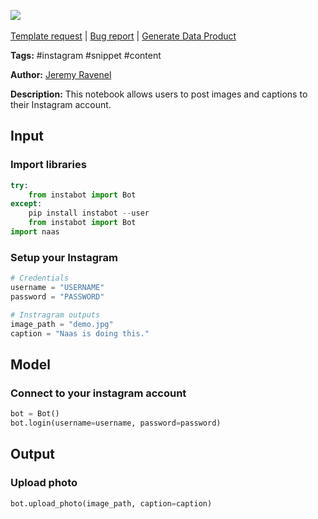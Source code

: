 <a href="https://app.naas.ai/user-redirect/naas/downloader?url=https://raw.githubusercontent.com/jupyter-naas/awesome-notebooks/master/Instagram/Instagram_Post_image_and_caption.ipynb" target="_parent"><img src="https://naasai-public.s3.eu-west-3.amazonaws.com/Open_in_Naas_Lab.svg"/></a><br><br><a href="https://github.com/jupyter-naas/awesome-notebooks/issues/new?assignees=&labels=&template=template-request.md&title=Tool+-+Action+of+the+notebook+">Template request</a> | <a href="https://github.com/jupyter-naas/awesome-notebooks/issues/new?assignees=&labels=bug&template=bug_report.md&title=Instagram+-+Post+image+and+caption:+Error+short+description">Bug report</a> | <a href="https://app.naas.ai/user-redirect/naas/downloader?url=https://raw.githubusercontent.com/jupyter-naas/awesome-notebooks/master/Naas/Naas_Start_data_product.ipynb" target="_parent">Generate Data Product</a>

**Tags:** #instagram #snippet #content

**Author:** [Jeremy Ravenel](https://www.linkedin.com/in/ACoAAAJHE7sB5OxuKHuzguZ9L6lfDHqw--cdnJg/)

**Description:** This notebook allows users to post images and captions to their Instagram account.

## Input

### Import libraries


```python
try:
    from instabot import Bot
except:
    pip install instabot --user
    from instabot import Bot
import naas
```

### Setup your Instagram


```python
# Credentials
username = "USERNAME"
password = "PASSWORD"

# Instragram outputs
image_path = "demo.jpg"
caption = "Naas is doing this."
```

## Model

### Connect to your instagram account


```python
bot = Bot()
bot.login(username=username, password=password)
```

## Output

### Upload photo


```python
bot.upload_photo(image_path, caption=caption)
```
